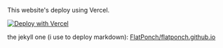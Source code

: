 This website's deploy using Vercel.

[![Deploy with Vercel](https://vercel.com/button)](https://vercel.com/new/clone?repository-url=https://github.com/vercel/examples/tree/main/solutions/html&project-name=html)

the jekyll one (i use to deploy markdown): [FlatPonch/flatponch.github.io](https://github.com/FlatPonch/flatponch.github.io)
